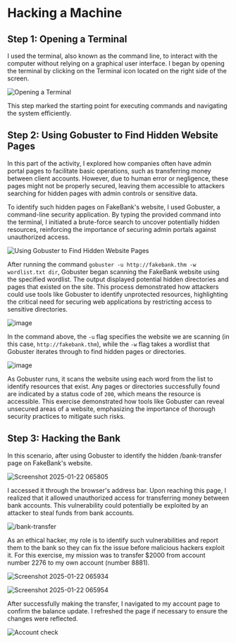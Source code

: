 # Hacking a Machine

## Step 1: Opening a Terminal
 I used the terminal, also known as the command line, to interact with the computer without relying on a graphical user interface. I began by opening the terminal by clicking on the Terminal icon located on the right side of the screen. 
 
 ![Opening a Terminal](https://github.com/user-attachments/assets/1ec9f011-6186-47f1-a100-7402cb41dace)

 This step marked the starting point for executing commands and navigating the system efficiently.

## Step 2: Using Gobuster to Find Hidden Website Pages
In this part of the activity, I explored how companies often have admin portal pages to facilitate basic operations, such as transferring money between client accounts. However, due to human error or negligence, these pages might not be properly secured, leaving them accessible to attackers searching for hidden pages with admin controls or sensitive data.

To identify such hidden pages on FakeBank's website, I used Gobuster, a command-line security application. By typing the provided command into the terminal, I initiated a brute-force search to uncover potentially hidden resources, reinforcing the importance of securing admin portals against unauthorized access.

![Using Gobuster to Find Hidden Website Pages](https://github.com/user-attachments/assets/6084a664-0a9a-43a6-ba00-3bb66ae779e7)

After running the command `gobuster -u http://fakebank.thm -w wordlist.txt dir`, Gobuster began scanning the FakeBank website using the specified wordlist. The output displayed potential hidden directories and pages that existed on the site. This process demonstrated how attackers could use tools like Gobuster to identify unprotected resources, highlighting the critical need for securing web applications by restricting access to sensitive directories.

![image](https://github.com/user-attachments/assets/e0e7dc7f-a188-42db-90cd-b01019875048)

In the command above, the `-u` flag specifies the website we are scanning (in this case, `http://fakebank.thm`), while the `-w` flag takes a wordlist that Gobuster iterates through to find hidden pages or directories.

![image](https://github.com/user-attachments/assets/5a87da9e-a108-489d-8713-887c342a894f)

As Gobuster runs, it scans the website using each word from the list to identify resources that exist. Any pages or directories successfully found are indicated by a status code of `200`, which means the resource is accessible. This exercise demonstrated how tools like Gobuster can reveal unsecured areas of a website, emphasizing the importance of thorough security practices to mitigate such risks.

## Step 3: Hacking the Bank
In this scenario, after using Gobuster to identify the hidden /bank-transfer page on FakeBank's website. 

![Screenshot 2025-01-22 065805](https://github.com/user-attachments/assets/f9ae71ce-c25f-4f68-b2e5-4797ee3263fa)

I accessed it through the browser's address bar. Upon reaching this page, I realized that it allowed unauthorized access for transferring money between bank accounts. This vulnerability could potentially be exploited by an attacker to steal funds from bank accounts.

![/bank-transfer](https://github.com/user-attachments/assets/d56b0309-e0dd-49f6-88a6-68cb538c50d3)

As an ethical hacker, my role is to identify such vulnerabilities and report them to the bank so they can fix the issue before malicious hackers exploit it. For this exercise, my mission was to transfer $2000 from account number 2276 to my own account (number 8881). 

![Screenshot 2025-01-22 065934](https://github.com/user-attachments/assets/ea3e4b90-24dc-4210-ac04-b30a56270e8a)

![Screenshot 2025-01-22 065954](https://github.com/user-attachments/assets/17a7d34e-ff93-416f-83e6-2062bfdd2f75)

After successfully making the transfer, I navigated to my account page to confirm the balance update. I refreshed the page if necessary to ensure the changes were reflected.

![Account check](https://github.com/user-attachments/assets/26868ef5-e665-4591-b275-cd3b8aa9a7c7)
